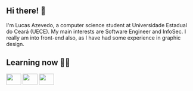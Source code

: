 ## Hi there! 👋
I'm Lucas Azevedo, a computer science student at Universidade Estadual do Ceará (UECE). 
My main interests are Software Engineer and InfoSec. I really am into front-end also, as I have had some experience in graphic design.

## Learning now 👨‍💻
<div>
  <img height="30" width='40' src="https://cdn.jsdelivr.net/gh/devicons/devicon/icons/python/python-original.svg" />
  <img height="30" width='40' src="https://cdn.jsdelivr.net/gh/devicons/devicon/icons/c/c-original.svg" />
  <img height="30" width='40' src="https://cdn.jsdelivr.net/gh/devicons/devicon/icons/javascript/javascript-original.svg" />
</div>
